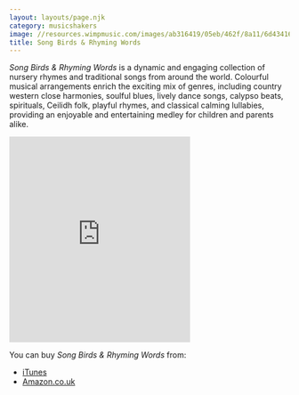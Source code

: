 ```yaml
---
layout: layouts/page.njk
category: musicshakers
image: //resources.wimpmusic.com/images/ab316419/05eb/462f/8a11/6d43416e4e90/1280x1280.jpg
title: Song Birds & Rhyming Words
---
```


*Song Birds & Rhyming Words* is a dynamic and engaging collection of nursery rhymes and traditional songs from around the world. Colourful musical arrangements enrich the exciting mix of genres, including country western close harmonies, soulful blues, lively dance songs, calypso beats, spirituals, Ceilidh folk, playful rhymes, and classical calming lullabies, providing an enjoyable and entertaining medley for children and parents alike.

<iframe src="https://widgets.itunes.apple.com/widget.html?c=gb&brc=FFFFFF&blc=FFFFFF&trc=FFFFFF&tlc=FFFFFF&d=&t=&m=music&e=album&w=325&h=370&ids=420573626&wt=discovery&partnerId=&affiliate_id=&at=&ct=" frameborder="0" style="overflow-x:hidden;overflow-y:hidden;width:325px;height: 370px;border:0px"></iframe>

You can buy *Song Birds & Rhyming Words* from:

- [iTunes](https://itunes.apple.com/gb/album/song-birds-rhyming-words/id420573626)
- [Amazon.co.uk](http://www.amazon.co.uk/Song-Birds-Rhyming-Words/dp/B005FG24NK)